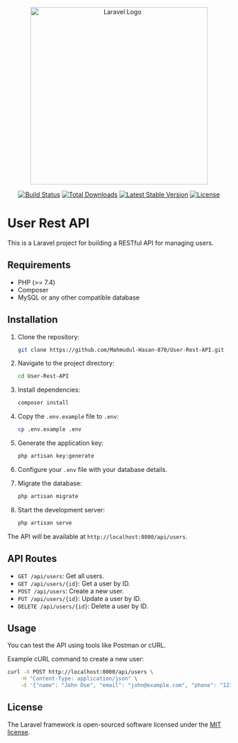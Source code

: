 <p align="center"><a href="https://laravel.com" target="_blank"><img src="https://raw.githubusercontent.com/laravel/art/master/logo-lockup/5%20SVG/2%20CMYK/1%20Full%20Color/laravel-logolockup-cmyk-red.svg" width="400" alt="Laravel Logo"></a></p>

<p align="center">
<a href="https://github.com/laravel/framework/actions"><img src="https://github.com/laravel/framework/workflows/tests/badge.svg" alt="Build Status"></a>
<a href="https://packagist.org/packages/laravel/framework"><img src="https://img.shields.io/packagist/dt/laravel/framework" alt="Total Downloads"></a>
<a href="https://packagist.org/packages/laravel/framework"><img src="https://img.shields.io/packagist/v/laravel/framework" alt="Latest Stable Version"></a>
<a href="https://packagist.org/packages/laravel/framework"><img src="https://img.shields.io/packagist/l/laravel/framework" alt="License"></a>
</p>

# User Rest API

This is a Laravel project for building a RESTful API for managing users.

## Requirements

- PHP (>= 7.4)
- Composer
- MySQL or any other compatible database

## Installation

1. Clone the repository:

    ```bash
    git clone https://github.com/Mahmudul-Hasan-870/User-Rest-API.git
    ```

2. Navigate to the project directory:

    ```bash
    cd User-Rest-API
    ```

3. Install dependencies:

    ```bash
    composer install
    ```

4. Copy the `.env.example` file to `.env`:

    ```bash
    cp .env.example .env
    ```

5. Generate the application key:

    ```bash
    php artisan key:generate
    ```

6. Configure your `.env` file with your database details.

7. Migrate the database:

    ```bash
    php artisan migrate
    ```

8. Start the development server:

    ```bash
    php artisan serve
    ```

The API will be available at `http://localhost:8000/api/users`.

## API Routes

- `GET /api/users`: Get all users.
- `GET /api/users/{id}`: Get a user by ID.
- `POST /api/users`: Create a new user.
- `PUT /api/users/{id}`: Update a user by ID.
- `DELETE /api/users/{id}`: Delete a user by ID.

## Usage

You can test the API using tools like Postman or cURL.

Example cURL command to create a new user:

```bash
curl -X POST http://localhost:8000/api/users \
    -H "Content-Type: application/json" \
    -d '{"name": "John Doe", "email": "john@example.com", "phone": "1234567890", "password": "secret"}'
```

## License

The Laravel framework is open-sourced software licensed under the [MIT license](https://opensource.org/licenses/MIT).
